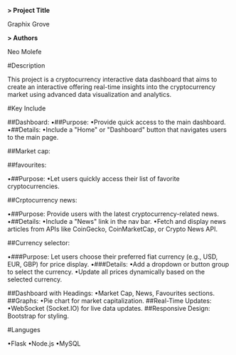 **> Project Title**

Graphix Grove

**> Authors**

Neo Molefe

#Description

This project is a cryptocurrency interactive data dashboard that aims to create an interactive offering real-time insights into the cryptocurrency market using advanced data visualization and analytics.


#Key Include  

##Dashboard:
•##Purpose: 
   •Provide quick access to the main dashboard.
•##Details: 
   •Include a "Home" or "Dashboard" button that navigates users to the main page.


##Market cap:



##favourites:

•##Purpose:
   •Let users quickly access their list of favorite cryptocurrencies.



##Crptocurrency news:

•##Purpose: Provide users with the latest cryptocurrency-related news.
•##Details:
    •Include a "News" link in the nav bar.
    •Fetch and display news articles from APIs like CoinGecko, CoinMarketCap, or Crypto News API.


##Currency selector:

•###Purpose:
Let users choose their preferred fiat currency (e.g., USD, EUR, GBP) for price display.
•###Details:
   •Add a dropdown or button group to select the currency.
   •Update all prices dynamically based on the selected currency.


##Dashboard with Headings:
   •Market Cap, News, Favourites sections.
##Graphs:
    •Pie chart for market capitalization.
##Real-Time Updates:
     •WebSocket (Socket.IO) for live data updates.
##Responsive Design:
Bootstrap for styling.

#Languges

  •Flask
  •Node.js
  •MySQL
